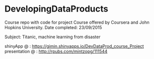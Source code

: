 # DevelopingDataProducts
Course repo with code for project
Course offered by Coursera and John Hopkins University. Date completed: 23/09/2015

Subject: Titanic, machine learning from disaster

shinyApp @ : https://gimin.shinyapps.io/DevDataProd_course_Project
presentation @ : http://rpubs.com/mintzopg/111544
